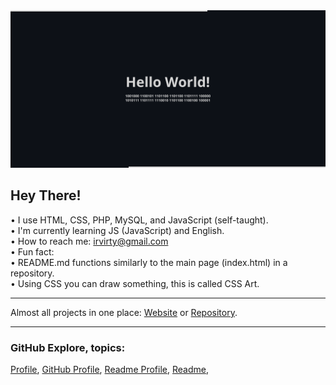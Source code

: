 
<!--https://github.blog/developer-skills/github/how-to-make-your-images-in-markdown-on-github-adjust-for-dark-mode-and-light-mode/#-->
<picture>
  <source media="(prefers-color-scheme: dark)" srcset="github-profile-banner-dark.png">
  <source media="(prefers-color-scheme: light)" srcset="github-profile-banner-light.png">
  <img alt="Shows an illustrated sun in light mode and a moon with stars in dark mode." src="github-profile-banner-dark.png">
</picture>

## Hey There!
• I use HTML, CSS, PHP, MySQL, and JavaScript (self-taught).  
• I'm currently learning JS (JavaScript) and English.  
• How to reach me: [irvirty@gmail.com](mailto:irvirty@gmail.com)  
• Fun fact:  
• README.md functions similarly to the main page (index.html) in a repository.  
• Using CSS you can draw something, this is called CSS Art.  

---
  
Almost all projects in one place: [Website](https://irvirty.pages.dev/) or [Repository](https://github.com/irvirty/irvirty.pages.dev).  
  
<!--
---
  
> [!NOTE]
> This page was built using [GitHub](https://github.com/)  
  
---
-->
  
---
  
### GitHub Explore, topics:  

[Profile](https://github.com/topics/profile),
[GitHub Profile](https://github.com/topics/github-profile),
[Readme Profile](https://github.com/topics/readme-profile),
[Readme](https://github.com/topics/readme),

<!--
**username/username** is a ✨ _special_ ✨ repository because its `README.md` (this file) appears on your GitHub profile.

Here are some ideas to get you started:

- 🔭 I’m currently working on ...
- 🌱 I’m currently learning ...
- 👯 I’m looking to collaborate on ...
- 🤔 I’m looking for help with ...
- 💬 Ask me about ...
- 📫 How to reach me: ...
- 😄 Pronouns: ...
- ⚡ Fun fact: ...
-->
